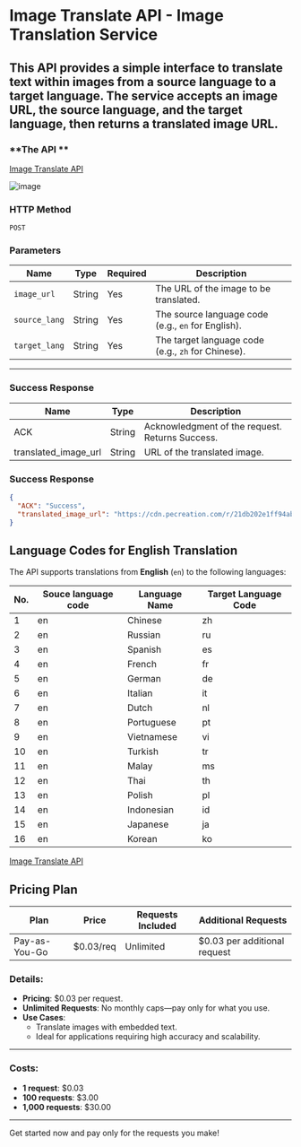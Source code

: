 # Image Translate API - Image Translation Service

This API provides a simple interface to translate text within images from a source language to a target language. The service accepts an image URL, the source language, and the target language, then returns a translated image URL.
---

### **The API **
[Image Translate API](https://rapidapi.com/paulchui/api/image-translate)


![image](https://i.imgur.com/2mDIdAr.jpg)


### **HTTP Method**
`POST`

### **Parameters**

| Name         | Type   | Required | Description                                                      |
|--------------|--------|----------|------------------------------------------------------------------|
| `image_url`  | String | Yes      | The URL of the image to be translated.                          |
| `source_lang`| String | Yes      | The source language code (e.g., `en` for English).              |
| `target_lang`| String | Yes      | The target language code (e.g., `zh` for Chinese).              |

---
### **Success Response**

| Name         | Type   | Description                                                      |
|--------------|--------|------------------------------------------------------------------|
|ACK           |String  |Acknowledgment of the request. Returns Success.
|translated_image_url|String|URL of the translated image.|

### **Success Response**
```json
{
  "ACK": "Success",
  "translated_image_url": "https://cdn.pecreation.com/r/21db202e1ff94ab487e17ef08bea8f4d.jpg"
}
  ```
  
## Language Codes for English Translation

The API supports translations from **English** (`en`) to the following languages:

| **No.** | **Souce language code**        | **Language Name**              |  **Target Language Code** |
|---------|--------------------------------|--------------------------------|--------------------------------|
| 1       | en                             | Chinese                        | zh                             |
| 2       | en                             | Russian                        | ru                             |
| 3       | en                             | Spanish                        | es                             |
| 4       | en                             | French                         | fr                             |
| 5       | en                             | German                         | de                             |
| 6       | en                             | Italian                        | it                             |
| 7       | en                             | Dutch                          | nl                             |
| 8       | en                             | Portuguese                     | pt                             |
| 9       | en                             | Vietnamese                     | vi                             |
| 10      | en                             | Turkish                        | tr                             |
| 11      | en                             | Malay                          | ms                             |
| 12      | en                             | Thai                           | th                             |
| 13      | en                             | Polish                         | pl                             |
| 14      | en                             | Indonesian                     | id                             |
| 15      | en                             | Japanese                       | ja                             |
| 16      | en                             | Korean                         | ko                             |


[Image Translate API](https://rapidapi.com/paulchui/api/image-translate)

## Pricing Plan

| **Plan**        | **Price**   | **Requests Included** | **Additional Requests** |
|------------------|-------------|-----------------------|--------------------------|
| Pay-as-You-Go    | $0.03/req   | Unlimited             | $0.03 per additional request |

### Details:
- **Pricing**: $0.03 per request.
- **Unlimited Requests**: No monthly caps—pay only for what you use.
- **Use Cases**:
  - Translate images with embedded text.
  - Ideal for applications requiring high accuracy and scalability.

---

### Costs:
- **1 request**: $0.03
- **100 requests**: $3.00
- **1,000 requests**: $30.00

---

Get started now and pay only for the requests you make!
